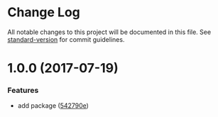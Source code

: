 # Change Log

All notable changes to this project will be documented in this file.
See [standard-version](https://github.com/conventional-changelog/standard-version) for commit guidelines.

<a name="1.1.0"></a>
# 1.0.0 (2017-07-19)


### Features

* add package ([542790e](https://github.com/kaltura/kaltura-ng/commit/542790e))
